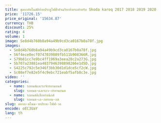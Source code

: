 ```yaml
---
title: ชุดยกอัตโนมัติท้ายประตูไฟฟ้าอัจฉริยะท้ายรถสำหรับ Skoda karoq 2017 2018 2019 2020 2021 2022 2024 2023
price: '11726.15'
price_original: '15634.87'
currency: THB
discount: 25%
rating: 4
volume: 1
image: Se8d4b760b8a94a49b9cd3ca0167b0a78f.jpg
images:
  - Se8d4b760b8a94a49b9cd3ca0167b0a78f.jpg
  - S6f4ece0ecf0747039809fb511b908366R.jpg
  - S79b81cc7e9bc4ff1969a3eea28c2a273G.jpg
  - Sb707a23881ea4037946398898266e1d5D.jpg
  - S4225c792c5e346f3bb30d1d1dce5cf2cW.jpg
  - Sc08ef7e82e5f4c9ebc721eabf5afb8c3e.jpg
video: ''
categories:
  - name: รถยนต์และรถจักรยานยนต์
    slug: รถยนต-และรถจ-กรยานยนต
  - name: รถยนต์อิเล็กทรอนิกส์
    slug: รถยนต-เล-กทรอน-กส
slug: ดยกอ-ตโนม-ายประต-ไฟฟ-าอ
encode: oEC3UaY
lang: th
---
```

  
